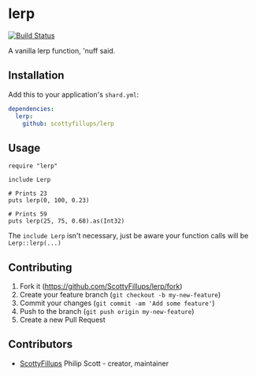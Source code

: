 # lerp

[![Build Status](https://travis-ci.com/ScottyFillups/lerp.svg?token=EyYZzyyJzqpqFn6Jv9Yx&branch=master)](https://travis-ci.com/ScottyFillups/lerp)

A vanilla lerp function, 'nuff said.

## Installation

Add this to your application's `shard.yml`:

```yaml
dependencies:
  lerp:
    github: scottyfillups/lerp
```

## Usage

```crystal
require "lerp"

include Lerp

# Prints 23
puts lerp(0, 100, 0.23)

# Prints 59
puts lerp(25, 75, 0.68).as(Int32)
```

The `include Lerp` isn't necessary, just be aware your function calls will be `Lerp::lerp(...)`

## Contributing

1. Fork it (<https://github.com/ScottyFillups/lerp/fork>)
2. Create your feature branch (`git checkout -b my-new-feature`)
3. Commit your changes (`git commit -am 'Add some feature'`)
4. Push to the branch (`git push origin my-new-feature`)
5. Create a new Pull Request

## Contributors

- [ScottyFillups](https://github.com/ScottyFillups) Philip Scott - creator, maintainer
